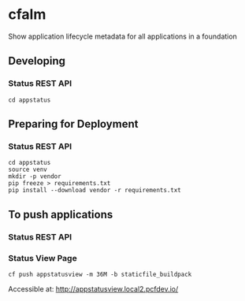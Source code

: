 # cfalm
Show application lifecycle metadata for all applications in a foundation
## Developing
### Status REST API
    
    cd appstatus 
    
    
## Preparing for Deployment  
### Status REST API  
    
    cd appstatus
    source venv
    mkdir -p vendor  
    pip freeze > requirements.txt  
    pip install --download vendor -r requirements.txt  

## To push applications  
### Status REST API
    
    
### Status View Page  
    
    cf push appstatusview -m 36M -b staticfile_buildpack 
  
Accessible at: http://appstatusview.local2.pcfdev.io/  
